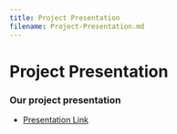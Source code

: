 ```yaml
---
title: Project Presentation
filename: Project-Presentation.md
---
```


# Project Presentation
### Our project presentation
- [Presentation Link](https://docs.google.com/presentation/d/15n03-60RTDOrGZxO6zcm8ZzrLSnQxPjGUrY6_K9Ngg4/edit?usp=sharing)
